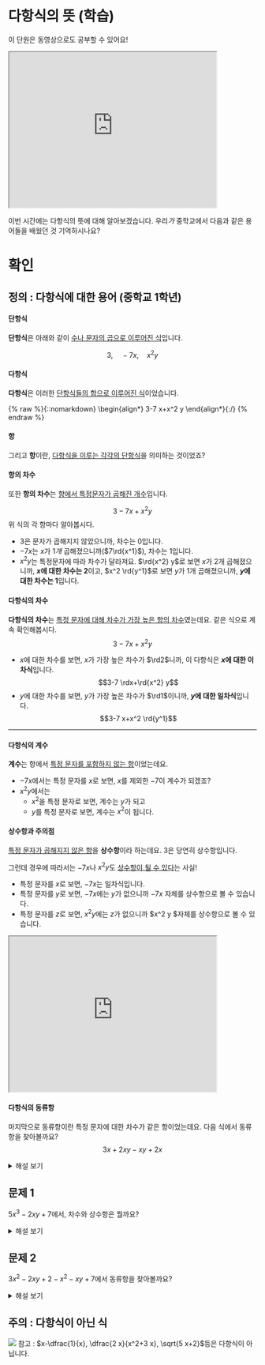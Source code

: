 # 다항식의 뜻 (학습)
이 단원은 동영상으로도 공부할 수 있어요!
<iframe width="420" height="315"
src="https://www.youtube.com/embed/cJNc29DMUSc?autoplay=1&mute=1">
</iframe>

이번 시간에는 다항식의 뜻에 대해 알아보겠습니다.
우리*가* 중학교에서 다음과 같은 용어들을 배웠던 것 기억하시나요?

<!--
 * 단항식 : 수나 문자의 곱으로 이루어진 식
 * 다항식 : 단항식 또는 단항식의 합으로 이루어진 식
 * 항 : 다항식을 이루고 있는 각각의 단항식
 * 항의 차수 : 항에서 특정한 문자가 곱해진 개수
 * 다항식의 차수 : 다항식에서 특정한 문자에 대하여 차수가 가장 높은 항의 차수
 * 계수 : 항에서 특정한 문자를 제외한 나머지 부분
 * 상수항 : 특정한 문자를 포함하지 않는 항
 * 동류항 : 특정한 문자에 대한 차수가 같은 항
 -->

# 확인


## 정의 : 다항식에 대한 용어 (중학교 1학년)

#### 단항식
**단항식**은 아래와 같이 <u>수나 문자의 곱으로 이루어진 식</u>입니다.

$$
3,\quad-7 x,\quad x^2 y
$$

#### 다항식
**다항식**은 이러한 <u>단항식들의 합으로 이루어진 식</u>이었습니다.


{% raw %}{::nomarkdown}
\begin{align*}
3-7 x+x^2 y
\end{align*}{:/}
{% endraw %}

#### 항
그리고 **항**이란, <u>다항식을 이루는 각각의 단항식</u>을 의미하는 것이었죠? 

#### 항의 차수
또한 **항의 차수**는 <u>항에서 특정문자가 곱해진 개수</u>입니다.

$$3-7 x+x^2 y$$
위 식의 각 항마다 알아봅시다.

- $3$은 문자가 곱해지지 않았으니까, 차수는 $0$입니다.
- $-7x$는 $x$가 $1개$ 곱해졌으니까($7\rd{x^1}$), 차수는 $1$입니다.
-  $x^2y$는 특정문자에 따라 차수가 달라져요.
$\rd{x^2} y$로 보면 $x$가 $2$개 곱해졌으니까, <b>$x$에 대한 차수는 $2$</b>이고, 
$x^2 \rd{y^1}$로 보면 $y$가 $1$개 곱해졌으니까, <b>$y$에 대한 차수는 $1$</b>입니다.

#### 다항식의 차수
**다항식의 차수**는 <u>특정 문자에 대해 차수가 가장 높은 항의 차수</u>였는데요.
같은 식으로 계속 확인해봅시다.
$$3-7 x+x^2 y$$

- $x$에 대한 차수를 보면,
$x$가 가장 높은 차수가 $\rd2$니까,
이 다항식은 **$x$에 대한 이차식**입니다.
$$3-7 \rdx+\rd{x^2} y$$
- $y$에 대한 차수를 보면,
$y$가 가장 높은 차수가 $\rd1$이니까,
**$y$에 대한 일차식**입니다.
$$3-7 x+x^2 \rd{y^1}$$

--- 

#### 다항식의 계수
**계수**는 항에서 <u>특정 문자를 포함하지 않는 항</u>이었는데요.

- $-7 x$에서는 특정 문자를 $x$로 보면,
$x$를 제외한 $-7$이 계수가 되겠죠?
- $x^2 y$에서는
    - $x^2$을 특정 문자로 보면, 계수는 $y$가 되고
    - $y$를 특정 문자로 보면, 계수는 $x^2$이 됩니다.



#### 상수항과 주의점
<u>특정 문자가 곱해지지 않은 항</u>을 **상수항**이라 하는데요.
3은 당연히 상수항입니다.

그런데 경우에 따라서는 $-7 x$나 $x^2 y$도 <u>상수항이 될 수 있다</u>는 사실!

- 특정 문자를 $x$로 보면, $-7x$는 일차식입니다.
- 특정 문자를 $y$로 보면, $-7 x$에는 $y$가 없으니까
$-7 x$ 자체를 상수항으로 볼 수 있습니다.
- 특정 문자를 $z$로 보면, $x^2 y$에는 $z$가 없으니까
$x^2 y $자체를 상수항으로 볼 수 있습니다.
<iframe width="420" height="315"
src="https://www.youtube.com/embed/aBi08C_ggE0?autoplay=1&mute=1">
</iframe>

#### 다항식의 동류항
마지막으로 동류항이란 특정 문자에 대한 차수가 같은 항이었는데요.
다음 식에서 동류항을 찾아볼까요?
$$3 x+2 x y-x y+2 x$$
<details>
<summary>해설 보기</summary>

- $3 x$와 $2 x$가 동류항
- $2 x y$와 $-x y$가 동류항

각각이 동류항이라는 것을 어렵지 않게 알 수 있겠죠?
</details>


## 문제 1
$5x^3-2 x y+7$에서, 
차수와 상수항은 뭘까요?
<details>
<summary>해설 보기</summary>

- 이 식은 $x$를 특정 문자로 보면,
 $x$에 대한 삼차식, 상수항은 7이 됩니다.
- 그런데 이 식에서 $y$를 특정 문자로 보면,
 $y$에 대한 일차식이면서
 상수항은 $5 x^3+7$이라 할 수 있습니다.
</details>
 
## 문제 2
$3 x^2-2 x y+2-x^2-x y+7$에서 동류항을 찾아볼까요?

<details>
<summary>해설 보기</summary>
<iframe width="420" height="315"
src="https://www.youtube.com/embed/KFVbFGDqBas">
</iframe>

<p>시뮬레이션에서와 같이, 동류항의 계산은 결합법칙을 이용해서 간단히 정리할 수도 있습니다.</p>
</details>


## 주의 : 다항식이 아닌 식
![](/media/H110101_Scene4.png)
참고 : $x-\dfrac{1}{x}, \dfrac{2 x}{x^2+3 x}, \sqrt{5 x+2}$등은 다항식이 아닙니다. 

